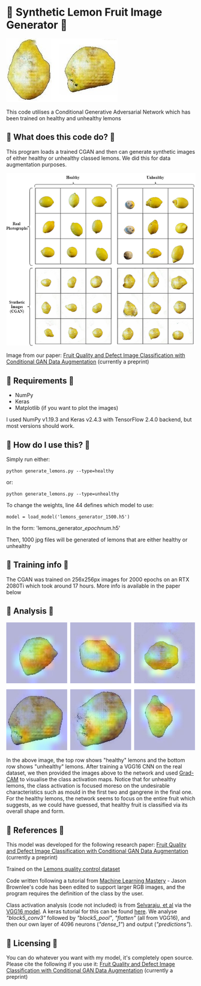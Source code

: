 # :lemon: Synthetic Lemon Fruit Image Generator :lemon:
![Synthetic mouldy lemons generated by a Conditional GAN](preview.jpg)

This code utilises a Conditional Generative Adversarial Network which has been trained on healthy and unhealthy lemons 


## :lemon: What does this code do? :lemon:
This program loads a trained CGAN and then can generate synthetic images of either healthy or unhealthy classed lemons. We did this for data augmentation purposes.

![comparison of real and synthetic lemons generated by a Conditional GAN](comparison.png)

Image from our paper: [Fruit Quality and Defect Image Classification with Conditional GAN Data Augmentation](https://arxiv.org/abs/2104.05647) (currently a preprint)

## :lemon: Requirements :lemon:
* NumPy
* Keras
* Matplotlib (if you want to plot the images)

I used NumPy v1.19.3 and Keras v2.4.3 with TensorFlow 2.4.0 backend, but most versions should work. 

## :lemon: How do I use this? :lemon:
Simply run either:
```
python generate_lemons.py --type=healthy
```
or:
```
python generate_lemons.py --type=unhealthy
```

To change the weights, line 44 defines which model to use:
```
model = load_model('lemons_generator_1500.h5')
```
In the form: 'lemons_generator_*epochnum*.h5'

Then, 1000 jpg files will be generated of lemons that are either healthy or unhealthy

## :lemon: Training info :lemon:
The CGAN was trained on 256x256px images for 2000 epochs on an RTX 2080Ti which took around 17 hours. More info is available in the paper below

## :lemon: Analysis :lemon:
![Grad-CAM analysis of Conditional GAN images](gradcam.png)

In the above image, the top row shows "healthy" lemons and the bottom row shows "unhealthy" lemons. After training a VGG16 CNN on the real dataset, we then provided the images above to the network and used [Grad-CAM](https://arxiv.org/abs/1610.02391) to visualise the class activation maps. Notice that for unhealthy lemons, the class activation is focused moreso on the undesirable characteristics such as mould in the first two and gangrene in the final one. For the healthy lemons, the network seems to focus on the entire fruit which suggests, as we could have guessed, that healthy fruit is classified via its overall shape and form. 

## :lemon: References :lemon:

This model was developed for the following research paper: [Fruit Quality and Defect Image Classification with Conditional GAN Data Augmentation](https://arxiv.org/abs/2104.05647) (currently a preprint)

Trained on the [Lemons quality control dataset](https://github.com/softwaremill/lemon-dataset)

Code written following a tutorial from [Machine Learning Mastery](https://machinelearningmastery.com/how-to-develop-a-conditional-generative-adversarial-network-from-scratch/) - Jason Brownlee's code has been edited to support larger RGB images, and the program requires the definition of the class by the user.

Class activation analysis (code not included) is from [Selvaraju, et al](https://arxiv.org/abs/1610.02391) via the [VGG16 model](https://arxiv.org/abs/1409.1556). A keras tutorial for this can be found [here](https://keras.io/examples/vision/grad_cam/). We analyse *"block5_conv3"* followed by *"block5_pool"*, *"flatten"* (all from VGG16), and then our own layer of 4096 neurons (*"dense_1"*) and output (*"predictions"*).


## :lemon: Licensing :lemon:
You can do whatever you want with my model, it's completely open source. Please cite the following if you use it: [Fruit Quality and Defect Image Classification with Conditional GAN Data Augmentation](https://arxiv.org/abs/2104.05647) (currently a preprint)
